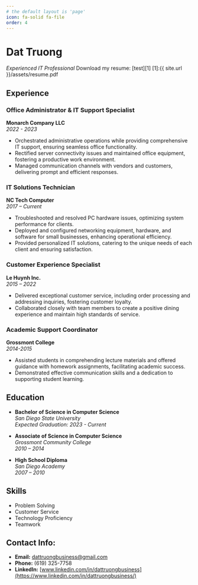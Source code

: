 ```yaml
---
# the default layout is 'page'
icon: fa-solid fa-file
order: 4
---
```

# Dat Truong
*Experienced IT Professional*
Download my resume: [test][1]
[1]:{{ site.url }}/assets/resume.pdf 
## Experience

### Office Administrator & IT Support Specialist
**Monarch Company LLC**  
*2022 - 2023*
- Orchestrated administrative operations while providing comprehensive IT support, ensuring seamless office functionality.
- Rectified server connectivity issues and maintained office equipment, fostering a productive work environment.
- Managed communication channels with vendors and customers, delivering prompt and efficient responses.

### IT Solutions Technician
**NC Tech Computer**  
*2017 – Current*
- Troubleshooted and resolved PC hardware issues, optimizing system performance for clients.
- Deployed and configured networking equipment, hardware, and software for small businesses, enhancing operational efficiency.
- Provided personalized IT solutions, catering to the unique needs of each client and ensuring satisfaction.

### Customer Experience Specialist
**Le Huynh Inc.**  
*2015 – 2022*
- Delivered exceptional customer service, including order processing and addressing inquiries, fostering customer loyalty.
- Collaborated closely with team members to create a positive dining experience and maintain high standards of service.

### Academic Support Coordinator
**Grossmont College**  
*2014-2015*
- Assisted students in comprehending lecture materials and offered guidance with homework assignments, facilitating academic success.
- Demonstrated effective communication skills and a dedication to supporting student learning.

## Education
- **Bachelor of Science in Computer Science**  
  *San Diego State University*  
  *Expected Graduation: 2023 - Current*

- **Associate of Science in Computer Science**  
  *Grossmont Community College*  
  *2010 – 2014*

- **High School Diploma**  
  *San Diego Academy*  
  *2007 – 2010*

## Skills
- Problem Solving
- Customer Service
- Technology Proficiency
- Teamwork

## Contact Info:
- **Email:** dattruongbusiness@gmail.com
- **Phone:** (619) 325-7758
- **LinkedIn:** [www.linkedin.com/in/dattruongbusiness](https://www.linkedin.com/in/dattruongbusiness/)


